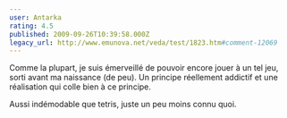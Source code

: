 ```yaml
---
user: Antarka
rating: 4.5
published: 2009-09-26T10:39:58.000Z
legacy_url: http://www.emunova.net/veda/test/1823.htm#comment-12069
---
```

Comme la plupart, je suis émerveillé de pouvoir encore jouer à un tel jeu, sorti avant ma naissance (de peu). Un principe réellement addictif et une réalisation qui colle bien à ce principe.

Aussi indémodable que tetris, juste un peu moins connu quoi.